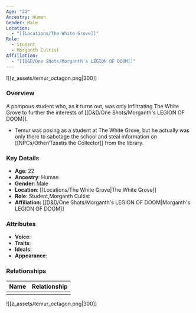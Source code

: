 ```yaml
---
Age: "22"
Ancestry: Human
Gender: Male
Location:
  - "[[Locations/The White Grove]]"
Role:
  - Student
  - Morganth Cultist
Affiliation:
  - "[[D&D/One Shots/Morganth's LEGION OF DOOM]]"
---
```


![[z_assets/temur_octagon.png|300]]

### Overview
A pompous student who, as it turns out, was only infiltrating The White Grove to further the interests of [[D&D/One Shots/Morganth's LEGION OF DOOM]].

- Temur was posing as a student at The White Grove, but he actually was only there to sabotage the school and steal information on [[NPCs/Other/Tzastis the Collector]] from the library.

### Key Details
- **Age**: 22
- **Ancestry**: Human
- **Gender**: Male
- **Location**: [[Locations/The White Grove\|The White Grove]]
- **Role**: Student,Morganth Cultist
- **Affiliation:** [[D&D/One Shots/Morganth's LEGION OF DOOM\|Morganth's LEGION OF DOOM]]

### Attributes
- **Voice**: 
- **Traits**: 
- **Ideals:** 
- **Appearance**:

### Relationships

| Name | Relationship |
| ---- | ------------ |
|      |              |

![[z_assets/temur_octagon.png|300]]
